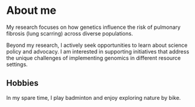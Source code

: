 About me
===========
My research focuses on how genetics influence the risk of pulmonary fibrosis (lung scarring) across diverse populations.  

Beyond my research, I actively seek opportunities to learn about science policy and advocacy. I am interested in supporting initiatives that address the unique challenges of implementing genomics in different resource settings.  

Hobbies
--------
In my spare time, I play badminton and enjoy exploring nature by bike.
